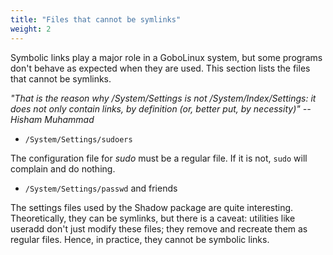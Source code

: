 ```yaml
---
title: "Files that cannot be symlinks"
weight: 2
---
```


Symbolic links play a major role in a GoboLinux system, but some programs don't
behave as expected when they are used. This section lists the files that cannot
be symlinks.

_"That is the reason why /System/Settings is not /System/Index/Settings: it does
not only contain links, by definition (or, better put, by necessity)" -- Hisham
Muhammad_

-   `/System/Settings/sudoers`

The configuration file for _sudo_ must be a regular file. If it is not, `sudo`
will complain and do nothing.

-   `/System/Settings/passwd` and friends

The settings files used by the Shadow package are quite interesting.
Theoretically, they can be symlinks, but there is a caveat: utilities like
useradd don't just modify these files; they remove and recreate them as regular
files. Hence, in practice, they cannot be symbolic links.
